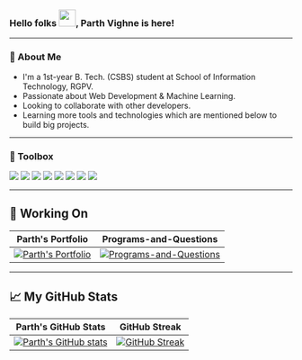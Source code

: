### Hello folks <img src="https://raw.githubusercontent.com/MartinHeinz/MartinHeinz/master/wave.gif" width="30px">, Parth Vighne is here!

---

### 🚀 About Me
- I'm a 1st-year B. Tech. (CSBS) student at School of Information Technology, RGPV.
- Passionate about Web Development & Machine Learning.
- Looking to collaborate with other developers. 
- Learning more tools and technologies which are mentioned below to build big projects.

---

### 🧰 Toolbox
![](https://img.shields.io/badge/HTML5-E34F26?style=for-the-badge&logo=html5&logoColor=white)
![](https://img.shields.io/badge/CSS3-1572B6?style=for-the-badge&logo=css3&logoColor=white)
![](https://img.shields.io/badge/JavaScript-F7DF1E?style=for-the-badge&logo=javascript&logoColor=black)
![](https://img.shields.io/badge/CPP-7AB5CF?style=for-the-badge&logo=cplusplus&logoColor=white)
![](https://img.shields.io/badge/Git-3E2C00?style=for-the-badge&logo=git&logoColor=F1502F)
![](https://img.shields.io/badge/GitHub-fafafa?style=for-the-badge&logo=github&logoColor=4078c0)
![](https://img.shields.io/badge/Markdown-000000?style=for-the-badge&logo=markdown&logoColor=white)
![](https://img.shields.io/badge/Canva-%2300C4CC.svg?&style=for-the-badge&logo=Canva&logoColor=white)

---

## 🎯 Working On
| Parth's Portfolio | Programs-and-Questions |
| --- | --- |
[![Parth's Portfolio](https://github-readme-stats.vercel.app/api/pin/?username=ParthVighne&repo=Parth-Portfolio-Website)](https://github.com/ParthVighne/Parth-Portfolio-Website) | [![Programs-and-Questions](https://github-readme-stats.vercel.app/api/pin/?username=ParthVighne&repo=Programs-and-Questions)](https://github.com/ParthVighne/Programs-and-Questions) |

---
  
## &#x1f4c8; My GitHub Stats
| Parth's GitHub Stats | GitHub Streak |
| --- | --- |
[![Parth's GitHub stats](https://github-readme-stats.vercel.app/api?username=ParthVighne&show_icons=true)](https://github.com/ParthVighne) | [![GitHub Streak](https://github-readme-streak-stats.herokuapp.com?user=ParthVighne)](https://github.com/ParthVighne) |
